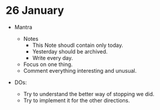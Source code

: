 # 26 January

* Mantra
  * Notes
    * This Note shoudl contain only today.
    * Yesterday should be archived.
    * Write every day.
  * Focus on one thing.
  * Comment everything interesting and unusual.

* DOs:
    * Try to understand the better way of stopping we did.
    * Try to implement it for the other directions.